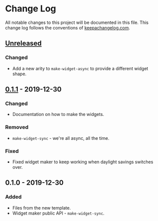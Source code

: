 # Change Log
All notable changes to this project will be documented in this file. This change log follows the conventions of [keepachangelog.com](http://keepachangelog.com/).

## [Unreleased]
### Changed
- Add a new arity to `make-widget-async` to provide a different widget shape.

## [0.1.1] - 2019-12-30
### Changed
- Documentation on how to make the widgets.

### Removed
- `make-widget-sync` - we're all async, all the time.

### Fixed
- Fixed widget maker to keep working when daylight savings switches over.

## 0.1.0 - 2019-12-30
### Added
- Files from the new template.
- Widget maker public API - `make-widget-sync`.

[Unreleased]: https://github.com/your-name/gobbgobb/compare/0.1.1...HEAD
[0.1.1]: https://github.com/your-name/gobbgobb/compare/0.1.0...0.1.1

